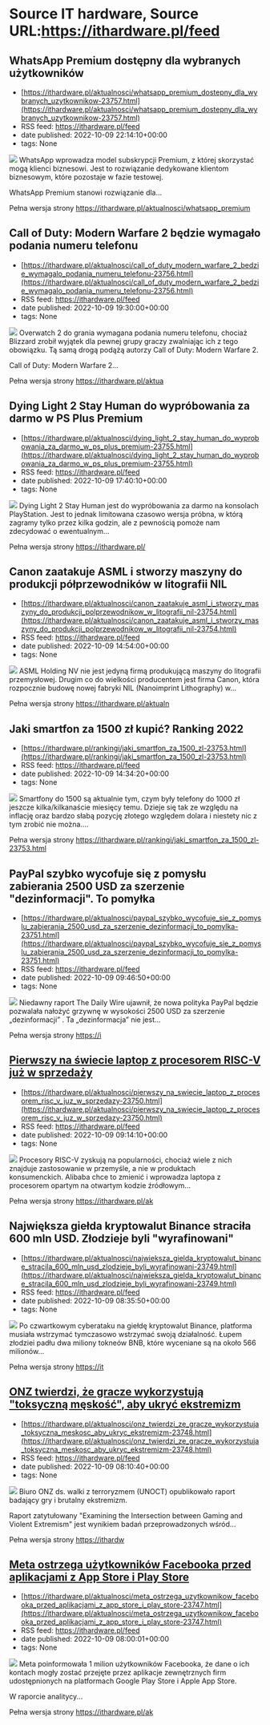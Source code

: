# Source IT hardware, Source URL:https://ithardware.pl/feed

## WhatsApp Premium dostępny dla wybranych użytkowników
 - [https://ithardware.pl/aktualnosci/whatsapp_premium_dostepny_dla_wybranych_uzytkownikow-23757.html](https://ithardware.pl/aktualnosci/whatsapp_premium_dostepny_dla_wybranych_uzytkownikow-23757.html)
 - RSS feed: https://ithardware.pl/feed
 - date published: 2022-10-09 22:14:10+00:00
 - tags: None

<img src="https://ithardware.pl/artykuly/min/23757_1.jpg" />            WhatsApp wprowadza model subskrypcji Premium, z kt&oacute;rej skorzystać mogą klienci biznesowi. Jest to rozwiązanie dedykowane klientom biznesowym, kt&oacute;re pozostaje w fazie testowej.

WhatsApp Premium stanowi rozwiązanie dla...
            <p>Pełna wersja strony <a href="https://ithardware.pl/aktualnosci/whatsapp_premium_dostepny_dla_wybranych_uzytkownikow-23757.html">https://ithardware.pl/aktualnosci/whatsapp_premium

## Call of Duty: Modern Warfare 2 będzie wymagało podania numeru telefonu
 - [https://ithardware.pl/aktualnosci/call_of_duty_modern_warfare_2_bedzie_wymagalo_podania_numeru_telefonu-23756.html](https://ithardware.pl/aktualnosci/call_of_duty_modern_warfare_2_bedzie_wymagalo_podania_numeru_telefonu-23756.html)
 - RSS feed: https://ithardware.pl/feed
 - date published: 2022-10-09 19:30:00+00:00
 - tags: None

<img src="https://ithardware.pl/artykuly/min/23756_1.jpg" />            Overwatch 2 do grania wymagana podania numeru telefonu, chociaż Blizzard zrobił wyjątek dla pewnej grupy graczy zwalniając ich z tego obowiązku. Tą samą drogą podążą autorzy Call of Duty: Modern Warfare 2.

Call of Duty: Modern Warfare 2...
            <p>Pełna wersja strony <a href="https://ithardware.pl/aktualnosci/call_of_duty_modern_warfare_2_bedzie_wymagalo_podania_numeru_telefonu-23756.html">https://ithardware.pl/aktua

## Dying Light 2 Stay Human do wypróbowania za darmo w PS Plus Premium
 - [https://ithardware.pl/aktualnosci/dying_light_2_stay_human_do_wyprobowania_za_darmo_w_ps_plus_premium-23755.html](https://ithardware.pl/aktualnosci/dying_light_2_stay_human_do_wyprobowania_za_darmo_w_ps_plus_premium-23755.html)
 - RSS feed: https://ithardware.pl/feed
 - date published: 2022-10-09 17:40:10+00:00
 - tags: None

<img src="https://ithardware.pl/artykuly/min/23755_1.jpg" />            Dying Light 2 Stay Human jest do wypr&oacute;bowania za darmo na konsolach PlayStation. Jest to jednak limitowana czasowo wersja pr&oacute;bna, w kt&oacute;rą zagramy tylko przez kilka godzin, ale z pewnością pomoże nam zdecydować o ewentualnym...
            <p>Pełna wersja strony <a href="https://ithardware.pl/aktualnosci/dying_light_2_stay_human_do_wyprobowania_za_darmo_w_ps_plus_premium-23755.html">https://ithardware.pl/

## Canon zaatakuje ASML i stworzy maszyny do produkcji półprzewodników w litografii NIL
 - [https://ithardware.pl/aktualnosci/canon_zaatakuje_asml_i_stworzy_maszyny_do_produkcji_polprzewodnikow_w_litografii_nil-23754.html](https://ithardware.pl/aktualnosci/canon_zaatakuje_asml_i_stworzy_maszyny_do_produkcji_polprzewodnikow_w_litografii_nil-23754.html)
 - RSS feed: https://ithardware.pl/feed
 - date published: 2022-10-09 14:54:00+00:00
 - tags: None

<img src="https://ithardware.pl/artykuly/min/23754_1.jpg" />            ASML Holding NV nie jest jedyną firmą produkującą maszyny do litografii przemysłowej.&nbsp;Drugim co do wielkości producentem jest firma Canon, kt&oacute;ra rozpocznie budowę nowej fabryki NIL (Nanoimprint Lithography) w...
            <p>Pełna wersja strony <a href="https://ithardware.pl/aktualnosci/canon_zaatakuje_asml_i_stworzy_maszyny_do_produkcji_polprzewodnikow_w_litografii_nil-23754.html">https://ithardware.pl/aktualn

## Jaki smartfon za 1500 zł kupić? Ranking 2022
 - [https://ithardware.pl/rankingi/jaki_smartfon_za_1500_zl-23753.html](https://ithardware.pl/rankingi/jaki_smartfon_za_1500_zl-23753.html)
 - RSS feed: https://ithardware.pl/feed
 - date published: 2022-10-09 14:34:20+00:00
 - tags: None

<img src="https://ithardware.pl/artykuly/min/23753_1.jpg" />            Smartfony do 1500 są aktualnie tym, czym były telefony do 1000 zł jeszcze kilka/kilkanaście miesięcy temu. Dzieje się tak ze względu na inflację oraz bardzo słabą pozycję złotego względem dolara i niestety nic z tym zrobić nie można....
            <p>Pełna wersja strony <a href="https://ithardware.pl/rankingi/jaki_smartfon_za_1500_zl-23753.html">https://ithardware.pl/rankingi/jaki_smartfon_za_1500_zl-23753.html</a></p>

## PayPal szybko wycofuje się z pomysłu zabierania 2500 USD za szerzenie "dezinformacji". To pomyłka
 - [https://ithardware.pl/aktualnosci/paypal_szybko_wycofuje_sie_z_pomyslu_zabierania_2500_usd_za_szerzenie_dezinformacji_to_pomylka-23751.html](https://ithardware.pl/aktualnosci/paypal_szybko_wycofuje_sie_z_pomyslu_zabierania_2500_usd_za_szerzenie_dezinformacji_to_pomylka-23751.html)
 - RSS feed: https://ithardware.pl/feed
 - date published: 2022-10-09 09:46:50+00:00
 - tags: None

<img src="https://ithardware.pl/artykuly/min/23751_1.jpg" />            Niedawny&nbsp;raport&nbsp;The Daily Wire&nbsp;ujawnił, że&nbsp;nowa polityka&nbsp;PayPal będzie pozwalała nałożyć grzywnę w wysokości 2500 USD za szerzenie &bdquo;dezinformacji&rdquo; .&nbsp;Ta &bdquo;dezinformacja&rdquo; nie jest...
            <p>Pełna wersja strony <a href="https://ithardware.pl/aktualnosci/paypal_szybko_wycofuje_sie_z_pomyslu_zabierania_2500_usd_za_szerzenie_dezinformacji_to_pomylka-23751.html">https://i

## Pierwszy na świecie laptop z procesorem RISC-V już w sprzedaży
 - [https://ithardware.pl/aktualnosci/pierwszy_na_swiecie_laptop_z_procesorem_risc_v_juz_w_sprzedazy-23750.html](https://ithardware.pl/aktualnosci/pierwszy_na_swiecie_laptop_z_procesorem_risc_v_juz_w_sprzedazy-23750.html)
 - RSS feed: https://ithardware.pl/feed
 - date published: 2022-10-09 09:14:10+00:00
 - tags: None

<img src="https://ithardware.pl/artykuly/min/23750_1.jpg" />            Procesory RISC-V zyskują na popularności, chociaż wiele z nich znajduje zastosowanie w przemyśle, a nie w produktach konsumenckich.&nbsp;Alibaba&nbsp;chce to zmienić i wprowadza&nbsp;laptopa z procesorem opartym na otwartym kodzie źr&oacute;dłowym...
            <p>Pełna wersja strony <a href="https://ithardware.pl/aktualnosci/pierwszy_na_swiecie_laptop_z_procesorem_risc_v_juz_w_sprzedazy-23750.html">https://ithardware.pl/ak

## Największa giełda kryptowalut Binance straciła 600 mln USD. Złodzieje byli "wyrafinowani"
 - [https://ithardware.pl/aktualnosci/najwieksza_gielda_kryptowalut_binance_stracila_600_mln_usd_zlodzieje_byli_wyrafinowani-23749.html](https://ithardware.pl/aktualnosci/najwieksza_gielda_kryptowalut_binance_stracila_600_mln_usd_zlodzieje_byli_wyrafinowani-23749.html)
 - RSS feed: https://ithardware.pl/feed
 - date published: 2022-10-09 08:35:50+00:00
 - tags: None

<img src="https://ithardware.pl/artykuly/min/23749_1.jpg" />            Po czwartkowym cyberataku na giełdę kryptowalut Binance, platforma musiała wstrzymać tymczasowo wstrzymać swoją działalność. Łupem złodziei padłu dwa miliony tokne&oacute;w BNB, kt&oacute;re wyceniane są na około&nbsp;566 milion&oacute;w...
            <p>Pełna wersja strony <a href="https://ithardware.pl/aktualnosci/najwieksza_gielda_kryptowalut_binance_stracila_600_mln_usd_zlodzieje_byli_wyrafinowani-23749.html">https://it

## ONZ twierdzi, że gracze wykorzystują "toksyczną męskość", aby ukryć ekstremizm
 - [https://ithardware.pl/aktualnosci/onz_twierdzi_ze_gracze_wykorzystuja_toksyczna_meskosc_aby_ukryc_ekstremizm-23748.html](https://ithardware.pl/aktualnosci/onz_twierdzi_ze_gracze_wykorzystuja_toksyczna_meskosc_aby_ukryc_ekstremizm-23748.html)
 - RSS feed: https://ithardware.pl/feed
 - date published: 2022-10-09 08:10:40+00:00
 - tags: None

<img src="https://ithardware.pl/artykuly/min/23748_1.jpg" />            Biuro ONZ ds. walki z terroryzmem (UNOCT) opublikowało raport badający gry i brutalny ekstremizm.

Raport zatytułowany &quot;Examining the Intersection between Gaming and Violent Extremism&quot; jest wynikiem badań przeprowadzonych wśr&oacute;d...
            <p>Pełna wersja strony <a href="https://ithardware.pl/aktualnosci/onz_twierdzi_ze_gracze_wykorzystuja_toksyczna_meskosc_aby_ukryc_ekstremizm-23748.html">https://ithardw

## Meta ostrzega użytkowników Facebooka przed aplikacjami z App Store i Play Store
 - [https://ithardware.pl/aktualnosci/meta_ostrzega_uzytkownikow_facebooka_przed_aplikacjami_z_app_store_i_play_store-23747.html](https://ithardware.pl/aktualnosci/meta_ostrzega_uzytkownikow_facebooka_przed_aplikacjami_z_app_store_i_play_store-23747.html)
 - RSS feed: https://ithardware.pl/feed
 - date published: 2022-10-09 08:00:01+00:00
 - tags: None

<img src="https://ithardware.pl/artykuly/min/23747_1.jpg" />            Meta poinformowała&nbsp;1 milion użytkownik&oacute;w Facebooka, że dane o ich kontach mogły zostać przejęte przez aplikacje zewnętrznych firm udostępnionych na platformach Google Play Store i Apple App Store.

W raporcie analitycy...
            <p>Pełna wersja strony <a href="https://ithardware.pl/aktualnosci/meta_ostrzega_uzytkownikow_facebooka_przed_aplikacjami_z_app_store_i_play_store-23747.html">https://ithardware.pl/ak
